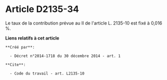 # Article D2135-34

Le taux de la contribution prévue au II de l'article L. 2135-10 est fixé à 0,016 %.

**Liens relatifs à cet article**

	**Créé par**:

	  - Décret n°2014-1718 du 30 décembre 2014 - art. 1

	**Cite**:

	  - Code du travail - art. L2135-10
